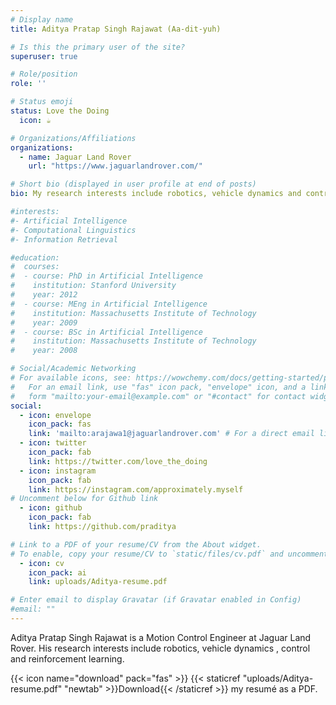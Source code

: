 ```yaml
---
# Display name
title: Aditya Pratap Singh Rajawat (Aa-dit-yuh)

# Is this the primary user of the site?
superuser: true

# Role/position
role: ''

# Status emoji
status: Love the Doing
  icon: ☕️

# Organizations/Affiliations
organizations:
  - name: Jaguar Land Rover
    url: "https://www.jaguarlandrover.com/"

# Short bio (displayed in user profile at end of posts)
bio: My research interests include robotics, vehicle dynamics and control.

#interests:
#- Artificial Intelligence
#- Computational Linguistics
#- Information Retrieval

#education:
#  courses:
#  - course: PhD in Artificial Intelligence
#    institution: Stanford University
#    year: 2012
#  - course: MEng in Artificial Intelligence
#    institution: Massachusetts Institute of Technology
#    year: 2009
#  - course: BSc in Artificial Intelligence
#    institution: Massachusetts Institute of Technology
#    year: 2008

# Social/Academic Networking
# For available icons, see: https://wowchemy.com/docs/getting-started/page-builder/#icons
#   For an email link, use "fas" icon pack, "envelope" icon, and a link in the
#   form "mailto:your-email@example.com" or "#contact" for contact widget.
social:
  - icon: envelope
    icon_pack: fas
    link: 'mailto:arajawa1@jaguarlandrover.com' # For a direct email link, use "mailto:arajawa1@jaguarlandrover.com".
  - icon: twitter
    icon_pack: fab
    link: https://twitter.com/love_the_doing
  - icon: instagram
    icon_pack: fab
    link: https://instagram.com/approximately.myself
# Uncomment below for Github link
  - icon: github
    icon_pack: fab
    link: https://github.com/praditya

# Link to a PDF of your resume/CV from the About widget.
# To enable, copy your resume/CV to `static/files/cv.pdf` and uncomment the lines below.
  - icon: cv
    icon_pack: ai
    link: uploads/Aditya-resume.pdf

# Enter email to display Gravatar (if Gravatar enabled in Config)
#email: ""
---
```


Aditya Pratap Singh Rajawat is a Motion Control Engineer at Jaguar Land Rover. His research interests include robotics, vehicle dynamics , control and reinforcement learning. 

{{< icon name="download" pack="fas" >}} {{< staticref "uploads/Aditya-resume.pdf" "newtab" >}}Download{{< /staticref >}} my resumé as a PDF.
